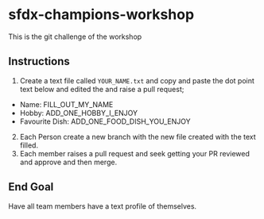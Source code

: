 # sfdx-champions-workshop
This is the git challenge of the workshop


## Instructions
1. Create a text file called `YOUR_NAME.txt` and copy and paste the dot point text below and edited the  and raise a pull request;
  - Name: FILL_OUT_MY_NAME
  - Hobby: ADD_ONE_HOBBY_I_ENJOY
  - Favourite Dish: ADD_ONE_FOOD_DISH_YOU_ENJOY
2. Each Person create a new branch with the new file created with the text filled.
3. Each member raises a pull request and seek getting your PR reviewed and approve and then merge.

## End Goal
Have all team members have a text profile of themselves.
